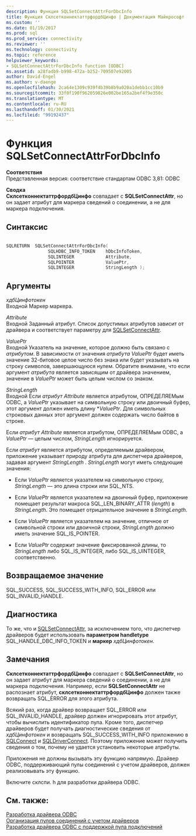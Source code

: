 ```yaml
---
description: Функция SQLSetConnectAttrForDbcInfo
title: Функция СклсетконнектаттрфордбЦинфо | Документация Майкрософт
ms.custom: ''
ms.date: 01/19/2017
ms.prod: sql
ms.prod_service: connectivity
ms.reviewer: ''
ms.technology: connectivity
ms.topic: reference
helpviewer_keywords:
- SQLSetConnectAttrForDbcInfo function [ODBC]
ms.assetid: a28fadb9-b998-472a-b252-709507e92005
author: David-Engel
ms.author: v-daenge
ms.openlocfilehash: 2ca64e1309c939f4b39b8b9a020a1debb1cc10b9
ms.sourcegitcommit: 33f0f190f962059826e002be165a2bef4f9e350c
ms.translationtype: MT
ms.contentlocale: ru-RU
ms.lasthandoff: 01/30/2021
ms.locfileid: "99192437"
---
```

# <a name="sqlsetconnectattrfordbcinfo-function"></a>Функция SQLSetConnectAttrForDbcInfo
**Соответствия**  
 Представленная версия: соответствие стандартам ODBC 3,81: ODBC  
  
 **Сводка**  
 **СклсетконнектаттрфордбЦинфо** совпадает с **SQLSetConnectAttr**, но он задает атрибут для маркера сведений о соединении, а не для маркера подключения.  
  
## <a name="syntax"></a>Синтаксис  
  
```cpp
  
SQLRETURN  SQLSetConnectAttrForDbcInfo(  
                SQLHDBC_INFO_TOKEN    hDbcInfoToken,  
                SQLINTEGER            Attribute,  
                SQLPOINTER            ValuePtr,  
                SQLINTEGER            StringLength );  
```  
  
## <a name="arguments"></a>Аргументы  
 *хдбЦинфотокен*  
 Входной Маркер маркера.  
  
 *Attribute*  
 Входной Заданный атрибут. Список допустимых атрибутов зависит от драйвера и соответствует параметру для [SQLSetConnectAttr](../../../odbc/reference/syntax/sqlsetconnectattr-function.md).  
  
 *ValuePtr*  
 Входной Указатель на значение, которое должно быть связано с *атрибутом*. В зависимости от значения *атрибута* *ValuePtr* будет иметь значение 32-битовое целое число без знака или будет указывать на строку символов, завершающуюся нулем. Обратите внимание, что если аргумент *атрибута* является зависящим от драйвера значением, значение в *ValuePtr* может быть целым числом со знаком.  
  
 *StringLength*  
 Входной Если *атрибут Attribute* является атрибутом, ОПРЕДЕЛЯЕМым ODBC, а *ValuePtr* указывает на символьную строку или двоичный буфер, этот аргумент должен иметь длину **ValuePtr*. Для символьных строковых данных этот аргумент должен содержать число байтов в строке.  
  
 Если *атрибут Attribute* является атрибутом, ОПРЕДЕЛЯЕМым ODBC, а *ValuePtr* — целым числом, *StringLength* игнорируется.  
  
 Если *атрибут* является атрибутом, определяемым драйвером, приложение указывает природу атрибута для диспетчера драйверов, задавая аргумент *StringLength* . *StringLength* могут иметь следующие значения:  
  
-   Если *ValuePtr* является указателем на символьную строку, *StringLength* — это длина строки или SQL_NTS.  
  
-   Если *ValuePtr* является указателем на двоичный буфер, приложение помещает результат макроса SQL_LEN_BINARY_ATTR (*length*) в *StringLength*. Это помещает отрицательное значение в *StringLength*.  
  
-   Если *ValuePtr* является указателем на значение, отличное от символьной строки или двоичной строки, *StringLength* должно иметь значение SQL_IS_POINTER.  
  
-   Если *ValuePtr* содержит значение фиксированной длины, то *StringLength* либо SQL_IS_INTEGER, либо SQL_IS_UINTEGER, соответственно.  
  
## <a name="returns"></a>Возвращаемое значение  
 SQL_SUCCESS, SQL_SUCCESS_WITH_INFO, SQL_ERROR или SQL_INVALID_HANDLE.  
  
## <a name="diagnostics"></a>Диагностика  
 То же, что и [SQLSetConnectAttr](../../../odbc/reference/syntax/sqlsetconnectattr-function.md), за исключением того, что диспетчер драйверов будет использовать **параметром handletype** SQL_HANDLE_DBC_INFO_TOKEN и **маркер** *хдбЦинфотокен*.  
  
## <a name="remarks"></a>Замечания  
 **СклсетконнектаттрфордбЦинфо** совпадает с **SQLSetConnectAttr**, но он задает атрибут для маркера сведений о соединении, а не для маркера подключения. Например, если **SQLSetConnectAttr** не распознает атрибут, **склсетконнектаттрфордбЦинфо** должен также возвращать SQL_ERROR для этого атрибута.  
  
 Всякий раз, когда драйвер возвращает SQL_ERROR или SQL_INVALID_HANDLE, драйвер должен игнорировать этот атрибут, чтобы вычислить идентификатор пула. Кроме того, диспетчер драйверов будет получать диагностические сведения от *хдбЦинфотокен* и возвращать SQL_SUCCESS_WITH_INFO приложению в [SQLConnect](../../../odbc/reference/syntax/sqlconnect-function.md) и [SQLDriverConnect](../../../odbc/reference/syntax/sqldriverconnect-function.md). Поэтому приложение может получить сведения о том, почему не удается установить некоторые атрибуты.  
  
 Приложения не должны вызывать эту функцию напрямую. Драйвер ODBC, поддерживающий пулы соединений с учетом драйверов, должен реализовывать эту функцию.  
  
 Включите склспи. h для разработки драйвера ODBC.  
  
## <a name="see-also"></a>См. также:  
 [Разработка драйвера ODBC](../../../odbc/reference/develop-driver/developing-an-odbc-driver.md)   
 [Организация пулов соединений с учетом драйверов](../../../odbc/reference/develop-app/driver-aware-connection-pooling.md)   
 [Разработка драйвера ODBC с поддержкой пула подключений](../../../odbc/reference/develop-driver/developing-connection-pool-awareness-in-an-odbc-driver.md)
